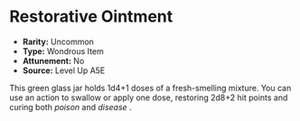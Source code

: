 
# Restorative Ointment

* **Rarity:** Uncommon
* **Type:** Wondrous Item
* **Attunement:** No
* **Source:** Level Up A5E


This green glass jar holds 1d4+1 doses of a fresh-smelling mixture. You can use an action to swallow or apply one dose, restoring 2d8+2 hit points and curing both _poison_  and _disease_ .
